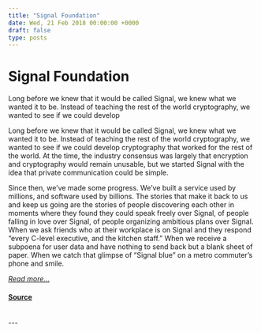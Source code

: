 ```yaml
---
title: "Signal Foundation"
date: Wed, 21 Feb 2018 00:00:00 +0000
draft: false
type: posts
---
```

# Signal Foundation





 Long before we knew that it would be called Signal, we knew what we wanted it to be. Instead of teaching the rest of the world cryptography, we wanted to see if we could develop

Long before we knew that it would be called Signal, we knew what we wanted it to be. Instead of teaching the rest of the world cryptography, we wanted to see if we could develop cryptography that worked for the rest of the world. At the time, the industry consensus was largely that encryption and cryptography would remain unusable, but we started Signal with the idea that private communication could be simple.

Since then, we’ve made some progress. We’ve built a service used by millions, and software used by billions. The stories that make it back to us and keep us going are the stories of people discovering each other in moments where they found they could speak freely over Signal, of people falling in love over Signal, of people organizing ambitious plans over Signal. When we ask friends who at their workplace is on Signal and they respond “every C-level executive, and the kitchen staff.” When we receive a subpoena for user data and have nothing to send back but a blank sheet of paper. When we catch that glimpse of “Signal blue” on a metro commuter’s phone and smile.

[_Read more..._](https://signal.org/blog/signal-foundation/)

#### [Source](https://signal.org/blog/signal-foundation/)

<br/>
---
